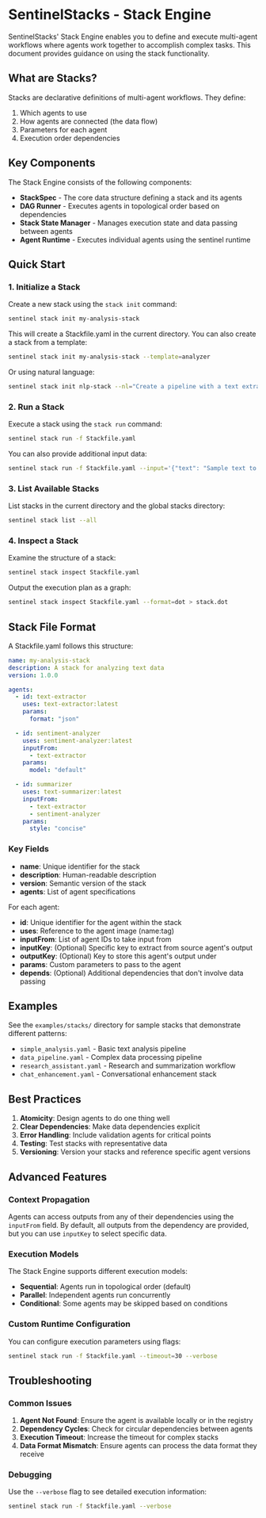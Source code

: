# SentinelStacks - Stack Engine

SentinelStacks' Stack Engine enables you to define and execute multi-agent workflows where agents work together to accomplish complex tasks. This document provides guidance on using the stack functionality.

## What are Stacks?

Stacks are declarative definitions of multi-agent workflows. They define:

1. Which agents to use
2. How agents are connected (the data flow)
3. Parameters for each agent
4. Execution order dependencies

## Key Components

The Stack Engine consists of the following components:

- **StackSpec** - The core data structure defining a stack and its agents
- **DAG Runner** - Executes agents in topological order based on dependencies
- **Stack State Manager** - Manages execution state and data passing between agents
- **Agent Runtime** - Executes individual agents using the sentinel runtime

## Quick Start

### 1. Initialize a Stack

Create a new stack using the `stack init` command:

```bash
sentinel stack init my-analysis-stack
```

This will create a Stackfile.yaml in the current directory. You can also create a stack from a template:

```bash
sentinel stack init my-analysis-stack --template=analyzer
```

Or using natural language:

```bash
sentinel stack init nlp-stack --nl="Create a pipeline with a text extractor, a sentiment analyzer, and a summarizer agent"
```

### 2. Run a Stack

Execute a stack using the `stack run` command:

```bash
sentinel stack run -f Stackfile.yaml
```

You can also provide additional input data:

```bash
sentinel stack run -f Stackfile.yaml --input='{"text": "Sample text to analyze"}'
```

### 3. List Available Stacks

List stacks in the current directory and the global stacks directory:

```bash
sentinel stack list --all
```

### 4. Inspect a Stack

Examine the structure of a stack:

```bash
sentinel stack inspect Stackfile.yaml
```

Output the execution plan as a graph:

```bash
sentinel stack inspect Stackfile.yaml --format=dot > stack.dot
```

## Stack File Format

A Stackfile.yaml follows this structure:

```yaml
name: my-analysis-stack
description: A stack for analyzing text data
version: 1.0.0

agents:
  - id: text-extractor
    uses: text-extractor:latest
    params:
      format: "json"

  - id: sentiment-analyzer
    uses: sentiment-analyzer:latest
    inputFrom:
      - text-extractor
    params:
      model: "default"

  - id: summarizer
    uses: text-summarizer:latest
    inputFrom:
      - text-extractor
      - sentiment-analyzer
    params:
      style: "concise"
```

### Key Fields

- **name**: Unique identifier for the stack
- **description**: Human-readable description
- **version**: Semantic version of the stack
- **agents**: List of agent specifications

For each agent:
- **id**: Unique identifier for the agent within the stack
- **uses**: Reference to the agent image (name:tag)
- **inputFrom**: List of agent IDs to take input from
- **inputKey**: (Optional) Specific key to extract from source agent's output
- **outputKey**: (Optional) Key to store this agent's output under
- **params**: Custom parameters to pass to the agent
- **depends**: (Optional) Additional dependencies that don't involve data passing

## Examples

See the `examples/stacks/` directory for sample stacks that demonstrate different patterns:

- `simple_analysis.yaml` - Basic text analysis pipeline
- `data_pipeline.yaml` - Complex data processing pipeline
- `research_assistant.yaml` - Research and summarization workflow
- `chat_enhancement.yaml` - Conversational enhancement stack

## Best Practices

1. **Atomicity**: Design agents to do one thing well
2. **Clear Dependencies**: Make data dependencies explicit
3. **Error Handling**: Include validation agents for critical points
4. **Testing**: Test stacks with representative data
5. **Versioning**: Version your stacks and reference specific agent versions

## Advanced Features

### Context Propagation

Agents can access outputs from any of their dependencies using the `inputFrom` field. By default, all outputs from the dependency are provided, but you can use `inputKey` to select specific data.

### Execution Models

The Stack Engine supports different execution models:

- **Sequential**: Agents run in topological order (default)
- **Parallel**: Independent agents run concurrently
- **Conditional**: Some agents may be skipped based on conditions

### Custom Runtime Configuration

You can configure execution parameters using flags:

```bash
sentinel stack run -f Stackfile.yaml --timeout=30 --verbose
```

## Troubleshooting

### Common Issues

1. **Agent Not Found**: Ensure the agent is available locally or in the registry
2. **Dependency Cycles**: Check for circular dependencies between agents
3. **Execution Timeout**: Increase the timeout for complex stacks
4. **Data Format Mismatch**: Ensure agents can process the data format they receive

### Debugging

Use the `--verbose` flag to see detailed execution information:

```bash
sentinel stack run -f Stackfile.yaml --verbose
```
